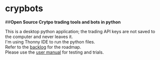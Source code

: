 # **crypbots**
##**Open Source Crytpo trading tools and bots in python**

This is a desktop python application; the trading API keys are not saved to the computer and never leaves it.  
I'm using Thonny IDE to run the python files.  
Refer to the [backlog](https://github.com/cryptoboogy/crypbots/blob/master/backlog.xlsx) for the roadmap.  
Please use the [user manual](https://github.com/cryptoboogy/crypbots/blob/master/User%20manual.docx) for testing and trials.  

